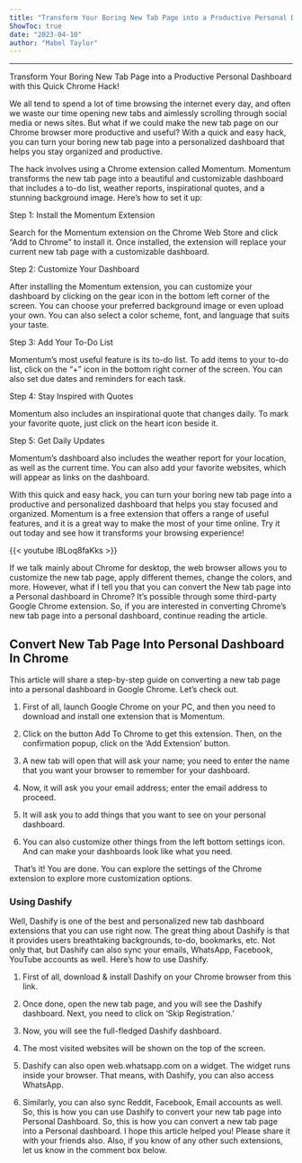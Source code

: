 ```yaml
---
title: "Transform Your Boring New Tab Page into a Productive Personal Dashboard with this Quick Chrome Hack!"
ShowToc: true 
date: "2023-04-10"
author: "Mabel Taylor"
---
```

*****
Transform Your Boring New Tab Page into a Productive Personal Dashboard with this Quick Chrome Hack!

We all tend to spend a lot of time browsing the internet every day, and often we waste our time opening new tabs and aimlessly scrolling through social media or news sites. But what if we could make the new tab page on our Chrome browser more productive and useful? With a quick and easy hack, you can turn your boring new tab page into a personalized dashboard that helps you stay organized and productive.

The hack involves using a Chrome extension called Momentum. Momentum transforms the new tab page into a beautiful and customizable dashboard that includes a to-do list, weather reports, inspirational quotes, and a stunning background image. Here’s how to set it up:

Step 1: Install the Momentum Extension

Search for the Momentum extension on the Chrome Web Store and click “Add to Chrome” to install it. Once installed, the extension will replace your current new tab page with a customizable dashboard.

Step 2: Customize Your Dashboard

After installing the Momentum extension, you can customize your dashboard by clicking on the gear icon in the bottom left corner of the screen. You can choose your preferred background image or even upload your own. You can also select a color scheme, font, and language that suits your taste.

Step 3: Add Your To-Do List

Momentum’s most useful feature is its to-do list. To add items to your to-do list, click on the “+” icon in the bottom right corner of the screen. You can also set due dates and reminders for each task.

Step 4: Stay Inspired with Quotes

Momentum also includes an inspirational quote that changes daily. To mark your favorite quote, just click on the heart icon beside it.

Step 5: Get Daily Updates

Momentum’s dashboard also includes the weather report for your location, as well as the current time. You can also add your favorite websites, which will appear as links on the dashboard.

With this quick and easy hack, you can turn your boring new tab page into a productive and personalized dashboard that helps you stay focused and organized. Momentum is a free extension that offers a range of useful features, and it is a great way to make the most of your time online. Try it out today and see how it transforms your browsing experience!

{{< youtube IBLoq8faKks >}} 



If we talk mainly about Chrome for desktop, the web browser allows you to customize the new tab page, apply different themes, change the colors, and more. However, what if I tell you that you can convert the New tab page into a Personal dashboard in Chrome?
It’s possible through some third-party Google Chrome extension. So, if you are interested in converting Chrome’s new tab page into a personal dashboard, continue reading the article.

 
##  Convert New Tab Page Into Personal Dashboard In Chrome


This article will share a step-by-step guide on converting a new tab page into a personal dashboard in Google Chrome. Let’s check out.
1. First of all, launch Google Chrome on your PC, and then you need to download and install one extension that is Momentum.
2. Click on the button Add To Chrome to get this extension. Then, on the confirmation popup, click on the ‘Add Extension’ button.

3. A new tab will open that will ask your name; you need to enter the name that you want your browser to remember for your dashboard.

4. Now, it will ask you your email address; enter the email address to proceed.

5. It will ask you to add things that you want to see on your personal dashboard.

6. You can also customize other things from the left bottom settings icon. And can make your dashboards look like what you need.

 
That’s it! You are done. You can explore the settings of the Chrome extension to explore more customization options.

 
### Using Dashify


Well, Dashify is one of the best and personalized new tab dashboard extensions that you can use right now. The great thing about Dashify is that it provides users breathtaking backgrounds, to-do, bookmarks, etc. Not only that, but Dashify can also sync your emails, WhatsApp, Facebook, YouTube accounts as well. Here’s how to use Dashify.
1. First of all, download & install Dashify on your Chrome browser from this link.
2. Once done, open the new tab page, and you will see the Dashify dashboard. Next, you need to click on ‘Skip Registration.’

3. Now, you will see the full-fledged Dashify dashboard.

4. The most visited websites will be shown on the top of the screen.

5. Dashify can also open web.whatsapp.com on a widget. The widget runs inside your browser. That means, with Dashify, you can also access WhatsApp.

5. Similarly, you can also sync Reddit, Facebook, Email accounts as well.
So, this is how you can use Dashify to convert your new tab page into Personal Dashboard.
So, this is how you can convert a new tab page into a Personal dashboard. I hope this article helped you! Please share it with your friends also. Also, if you know of any other such extensions, let us know in the comment box below.




